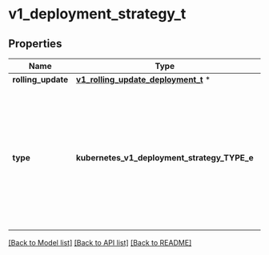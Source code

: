 # v1_deployment_strategy_t

## Properties
Name | Type | Description | Notes
------------ | ------------- | ------------- | -------------
**rolling_update** | [**v1_rolling_update_deployment_t**](v1_rolling_update_deployment.md) \* |  | [optional] 
**type** | **kubernetes_v1_deployment_strategy_TYPE_e** | Type of deployment. Can be \&quot;Recreate\&quot; or \&quot;RollingUpdate\&quot;. Default is RollingUpdate.  Possible enum values:  - &#x60;\&quot;Recreate\&quot;&#x60; Kill all existing pods before creating new ones.  - &#x60;\&quot;RollingUpdate\&quot;&#x60; Replace the old ReplicaSets by new one using rolling update i.e gradually scale down the old ReplicaSets and scale up the new one. | [optional] 

[[Back to Model list]](../README.md#documentation-for-models) [[Back to API list]](../README.md#documentation-for-api-endpoints) [[Back to README]](../README.md)


